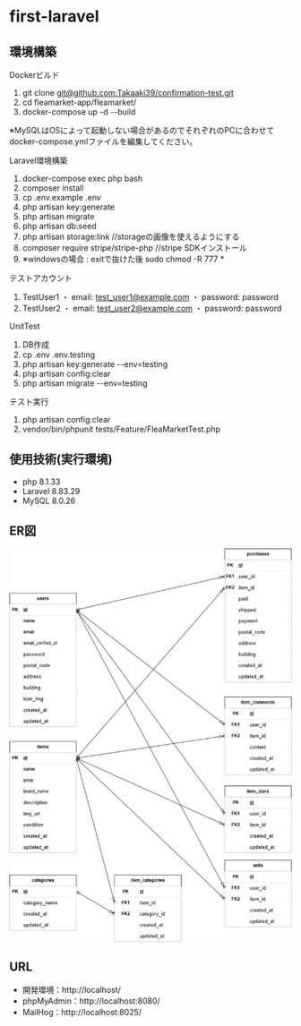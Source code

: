 # first-laravel

## 環境構築
Dockerビルド
1. git clone [git@github.com:Takaaki39/confirmation-test.git](https://github.com/Takaaki39/fleamarket-app.git)
2. cd fleamarket-app/fleamarket/
3. docker-compose up -d --build

※MySQLはOSによって起動しない場合があるのでそれぞれのPCに合わせてdocker-compose.ymlファイルを編集してください。

Laravel環境構築
1. docker-compose exec php bash
2. composer install
3. cp .env.example .env
4. php artisan key:generate
5. php artisan migrate
6. php artisan db:seed
7. php artisan storage:link //storageの画像を使えるようにする
8. composer require stripe/stripe-php //stripe SDKインストール
9. ※windowsの場合 :
     exitで抜けた後 sudo chmod -R 777 *

テストアカウント
1. TestUser1
     ・ email: test_user1@example.com
     ・ password: password
2. TestUser2
     ・ email: test_user2@example.com
     ・ password: password


UnitTest
1. DB作成
2. cp .env .env.testing
3. php artisan key:generate --env=testing
4. php artisan config:clear
5. php artisan migrate --env=testing

テスト実行
1. php artisan config:clear
2. vendor/bin/phpunit tests/Feature/FleaMarketTest.php

## 使用技術(実行環境)
- php 8.1.33
- Laravel 8.83.29
- MySQL 8.0.26

## ER図
![alt text](src/docs/fleamarket.png)

## URL
- 開発環境：http://localhost/
- phpMyAdmin：http://localhost:8080/
- MailHog：http://localhost:8025/
##



